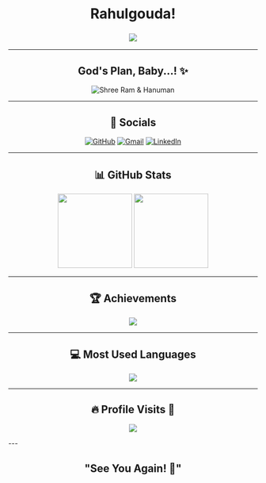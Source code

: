 <h1 align="center">Rahulgouda!</h1>

<h3 align="center">
  <img src="https://readme-typing-svg.herokuapp.com?font=Arial&size=25&duration=2000&color=A4C639&center=true&vCenter=true&width=300&height=40&lines=Data+Analyst!;Aiml+Graduate">
</h3>

---

<h2 align="center">God's Plan, Baby...! ✨</h2>
<p align="center">
  <img src="https://readme-typing-svg.herokuapp.com?font=Arial&size=30&duration=2000&color=FFA500&center=true&vCenter=true&width=350&height=50&lines=🚩+Shree+Ram+🚩;🚩+Jai+Hanuman+🚩" alt="Shree Ram & Hanuman"/>
</p>

---

<h2 align="center">📱 Socials</h2>
<p align="center">
  <a href="https://github.com/Rahulmariyappagoudar"><img src="https://img.icons8.com/fluency/48/github.png" alt="GitHub"/></a>
  <a href="mailto:rahul.k.mariyappagoudar@gmail.com"><img src="https://img.icons8.com/fluency/48/gmail.png" alt="Gmail"/></a>
  <a href="https://www.linkedin.com/in/rahulm14052003/"><img src="https://img.icons8.com/fluency/48/linkedin.png" alt="LinkedIn"/></a>
</p>

---

<h2 align="center">📊 GitHub Stats</h2>
<p align="center">
  <img src="https://github-readme-stats.vercel.app/api?username=Rahulmariyappagoudar&show_icons=true&theme=dark" height="150px"/>
  <img src="https://github-readme-streak-stats.herokuapp.com/?user=Rahulmariyappagoudar&theme=dark" height="150px"/>
</p>

---

<h2 align="center">🏆 Achievements</h2>
<p align="center">
  <img src="https://github-profile-trophy.vercel.app/?username=Rahulmariyappagoudar&theme=onedark"/>
</p>

---

<h2 align="center">💻 Most Used Languages</h2>
<p align="center">
  <img src="https://github-readme-stats.vercel.app/api/top-langs/?username=Rahulmariyappagoudar&layout=compact&theme=dark&langs_count=6"/>
</p>

---

<h2 align="center">🔥 Profile Visits 📌</h2>
<p align="center">
  <img src="https://profile-counter.glitch.me/Rahulmariyappagoudar/count.svg" />
</p>
---

<h2 align="center">"See You Again! 👋"</h2>
